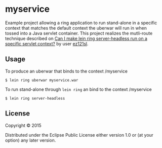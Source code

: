 # myservice

Example project allowing a ring application to run stand-alone in a specific context that matches
the default context the uberwar will run in when tossed into a Java servlet container.  This project
realizes the mutli-route technique described on <a href="http://stackoverflow.com/questions/33135667/can-i-make-lein-ring-server-headless-run-on-a-specific-servlet-context">
Can I make lein ring server-headless run on a specific servlet context?</a> by user <a href="http://stackoverflow.com/users/1860180/ez121sl">ez121sl</a>.

## Usage

To produce an uberwar that binds to the context /myservice

```
$ lein ring uberwar myservice.war
```

To run stand-alone through ```lein ring``` an bind to the context /myservice

```
$ lein ring server-headless
```

## License

Copyright © 2015

Distributed under the Eclipse Public License either version 1.0 or (at
your option) any later version.
